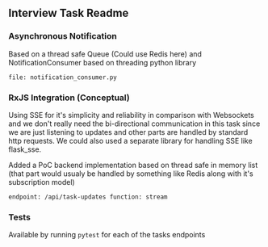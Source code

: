 ## Interview Task Readme

### Asynchronous Notification

Based on a thread safe Queue (Could use Redis here) and NotificationConsumer based on threading python library

```file: notification_consumer.py```

### RxJS Integration (Conceptual)

Using SSE for it's simplicity and reliability in comparison with Websockets and we don't really need the bi-directional communication in this task since we are just listening to updates and other parts are handled by standard http requests. We could also used a separate library for handling SSE like flask_sse.

Added a PoC backend implementation based on thread safe in memory list (that part would usualy be handled by something like Redis along with it's subscription model)

```endpoint: /api/task-updates function: stream```

### Tests

Available by running ```pytest``` for each of the tasks endpoints